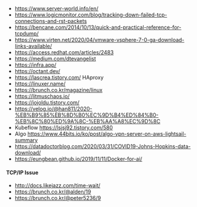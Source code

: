  * https://www.server-world.info/en/
 * https://www.logicmonitor.com/blog/tracking-down-failed-tcp-connections-and-rst-packets
 * https://bencane.com/2014/10/13/quick-and-practical-reference-for-tcpdump/
 * https://www.virten.net/2020/04/vmware-vsphere-7-0-ga-download-links-available/
 * https://access.redhat.com/articles/2483
 * https://medium.com/dtevangelist
 * https://infra.app/
 * https://octant.dev/
 * https://lascrea.tistory.com/ HAproxy
 * https://linuxer.name/
 * https://brunch.co.kr/magazine/linux
 * https://litmuschaos.io/
 * https://jojoldu.tistory.com/
 * https://velog.io/@han811/2020-%EB%B9%85%EB%8D%B0%EC%9D%B4%ED%84%B0-%EB%8C%80%ED%9A%8C-%EB%AA%A8%EC%9D%8C
 * Kubeflow https://lsjsj92.tistory.com/580
 * Algo https://www.44bits.io/ko/post/algo-vpn-server-on-aws-lightsail-summary
 * https://datadoctorblog.com/2020/03/31/COVID19-Johns-Hopkins-data-download/
 * https://eungbean.github.io/2019/11/11/Docker-for-ai/
 
#### TCP/IP Issue
 * http://docs.likejazz.com/time-wait/
 * https://brunch.co.kr/@alden/19
 * https://brunch.co.kr/@peter5236/9
 
